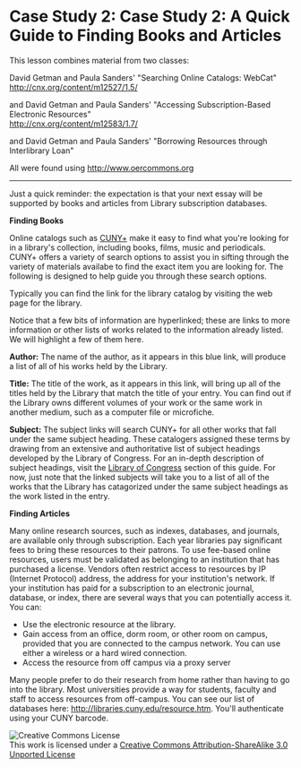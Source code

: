 # Case Study 2: Case Study 2: A Quick Guide to Finding Books and Articles

This lesson combines material from two classes:

David Getman and Paula Sanders' "Searching Online Catalogs: WebCat"  
<http://cnx.org/content/m12527/1.5/>

and
David Getman and Paula Sanders' "Accessing Subscription-Based Electronic Resources"  
<http://cnx.org/content/m12583/1.7/>

and
David Getman and Paula Sanders' "Borrowing Resources through Interlibrary Loan"


All were found using <http://www.oercommons.org>

---
Just a quick reminder: the expectation is that your next essay will be supported by books and articles from Library subscription databases.

**Finding Books**

Online catalogs such as [CUNY+](http://apps.appl.cuny.edu:83/F?func=find-b-0) make it easy to find what you're looking for in a library's collection, including books, films, music and periodicals. CUNY+ offers a variety of search options to assist you in sifting through the variety of materials availabe to find the exact item you are looking for. The following is designed to help guide you through these search options.

Typically you can find the link for the library catalog by visiting the web page for the library.

Notice that a few bits of information are hyperlinked; these are links to more information or other lists of works related to the information already listed. We will highlight a few of them here.

**Author:** The name of the author, as it appears in this blue link, will produce a list of all of his works held by the Library.

**Title:** The title of the work, as it appears in this link, will bring up all of the titles held by the Library that match the title of your entry. You can find out if the Library owns different volumes of your work or the same work in another medium, such as a computer file or microfiche.

**Subject:** The subject links will search CUNY+ for all other works that fall under the same subject heading. These catalogers assigned these terms by drawing from an extensive and authoritative list of subject headings developed by the Library of Congress. For an in-depth description of subject headings, visit the [Library of Congress](http://cnx.org/content/m12585/latest/#loc) section of this guide. For now, just note that the linked subjects will take you to a list of all of the works that the Library has catagorized under the same subject headings as the work listed in the entry.

**Finding Articles**

Many online research sources, such as indexes, databases, and journals, are available only through subscription. Each year libraries pay significant fees to bring these resources to their patrons. To use fee-based online resources, users must be validated as belonging to an institution that has purchased a license. Vendors often restrict access to resources by IP (Internet Protocol) address, the address for your institution's network. If your institution has paid for a subscription to an electronic journal, database, or index, there are several ways that you can potentially access it. You can:

* Use the electronic resource at the library.
* Gain access from an office, dorm room, or other room on campus, provided that you are connected to the campus network. You can use either a wireless or a hard wired connection.
* Access the resource from off campus via a proxy server

Many people prefer to do their research from home rather than having to go into the library. Most universities provide a way for students, faculty and staff to access resources from off-campus. You can see our list of databases here: <http://libraries.cuny.edu/resource.htm>. You'll authenticate using your CUNY barcode.


![Creative Commons License](http://i.creativecommons.org/l/by-sa/3.0/88x31.png)  
This work is licensed under a [Creative Commons Attribution-ShareAlike 3.0 Unported License](http://creativecommons.org/licenses/by-sa/3.0/deed.en_US)
